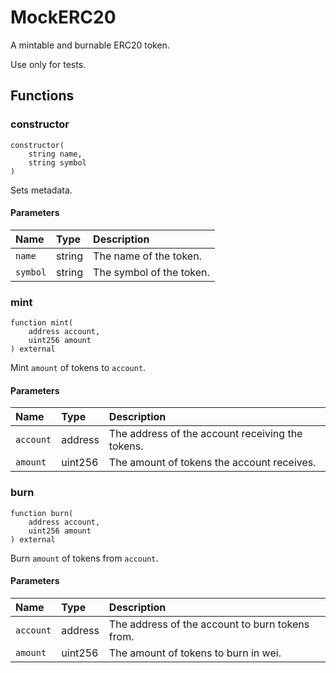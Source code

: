 # MockERC20

A mintable and burnable ERC20 token.

Use only for tests.

## Functions

### constructor

```solidity
constructor(
    string name,
    string symbol
) 
```

Sets metadata.

#### Parameters

| Name | Type | Description |
| :--- | :--- | :---------- |
| `name` | string | The name of the token. |
| `symbol` | string | The symbol of the token. |

### mint

```solidity
function mint(
    address account,
    uint256 amount
) external
```

Mint `amount` of tokens to `account`.

#### Parameters

| Name | Type | Description |
| :--- | :--- | :---------- |
| `account` | address | The address of the account receiving the tokens. |
| `amount` | uint256 | The amount of tokens the account receives. |

### burn

```solidity
function burn(
    address account,
    uint256 amount
) external
```

Burn `amount` of tokens from `account`.

#### Parameters

| Name | Type | Description |
| :--- | :--- | :---------- |
| `account` | address | The address of the account to burn tokens from. |
| `amount` | uint256 | The amount of tokens to burn in wei. |

